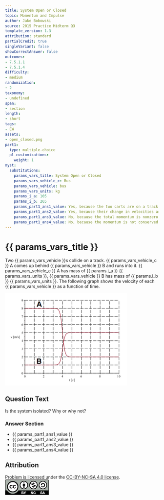 ```yaml
---
title: System Open or Closed
topic: Momentum and Impulse
author: Jake Bobowski
source: 2015 Practice Midterm Q3
template_version: 1.3
attribution: standard
partialCredit: true
singleVariant: false
showCorrectAnswer: false
outcomes:
- 7.5.1.1
- 7.5.1.4
difficulty:
- medium
randomization:
- 2
taxonomy:
- undefined
span:
- section
length:
- short
tags:
- EW
assets:
- open_closed.png
part1:
  type: multiple-choice
  pl-customizations:
    weight: 1
myst:
  substitutions:
    params_vars_title: System Open or Closed
    params_vars_vehicle_c: Bus
    params_vars_vehicle: bus
    params_vars_units: kg
    params_i_a: 105
    params_i_b: 265
    params_part1_ans1_value: Yes, because the two carts are on a track with no friction.
    params_part1_ans2_value: Yes, because their change in velocities are the same.
    params_part1_ans3_value: No, because the total momentum is nonzero.
    params_part1_ans4_value: No, because the momentum is not conserved
---
```

# {{ params_vars_title }}
Two {{ params_vars_vehicle }}s collide on a track. {{ params_vars_vehicle_c }}  A comes up behind {{ params_vars_vehicle }}  B and runs into it.
{{ params_vars_vehicle_c }} A has mass of {{ params.i_a }} {{ params_vars_units }}, {{ params_vars_vehicle }} B has mass of {{ params.i_b }} {{ params_vars_units }}.
The following graph shows the velocity of each {{ params_vars_vehicle }} as a function of time.

<img alt="A velocity versus time graph where {{ params_vars_vehicle }} A has an initial velocity of 8 meters per second and {{ params_vars_vehicle }} B has an initial velocity of 1 meter per second. The two {{ params_vars_vehicle }}s collide at around 4 seconds. The velocity of {{ params_vars_vehicle }} A decreases to 2 meters per second and the velocity of {{ params_vars_vehicle }} B increases to 5 meters per second." src="open_closed.png" width=400>

## Question Text

Is the system isolated? Why or why not?

### Answer Section

- {{ params_part1_ans1_value }}
- {{ params_part1_ans2_value }}
- {{ params_part1_ans3_value }}
- {{ params_part1_ans4_value }}

## Attribution

Problem is licensed under the [CC-BY-NC-SA 4.0 license](https://creativecommons.org/licenses/by-nc-sa/4.0/).<br> ![The Creative Commons 4.0 license requiring attribution-BY, non-commercial-NC, and share-alike-SA license.](https://raw.githubusercontent.com/firasm/bits/master/by-nc-sa.png)